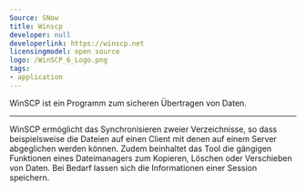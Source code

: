 ```yaml
---
Source: SNow
title: Winscp
developer: null
developerlink: https://winscp.net
licensingmodel: open source
logo: /WinSCP_6_Logo.png
tags:
- application
---
```

WinSCP ist ein Programm zum sicheren Übertragen von Daten.      

---

WinSCP ermöglicht das Synchronisieren zweier Verzeichnisse, so dass beispielsweise die Dateien auf einen Client mit denen auf einem Server abgeglichen werden können. Zudem beinhaltet das Tool die gängigen Funktionen eines Dateimanagers zum Kopieren, Löschen oder Verschieben von Daten. Bei Bedarf lassen sich die Informationen einer Session speichern.
